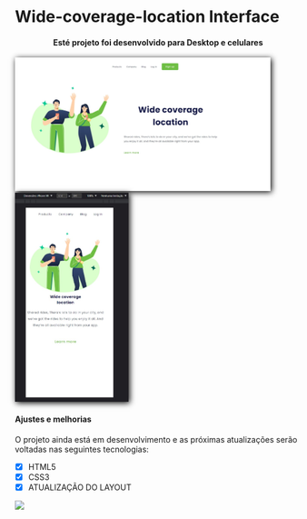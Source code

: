 # Wide-coverage-location Interface

 #### <p style="text-align:center"> Esté projeto foi desenvolvido para Desktop e celulares</p>

<img src="./img/screen.jpg" alt="exemplo imagem" style="box-shadow:2px 2px 10px #000"  width = "450px">

<img src="./img/cell.jpg" alt="exemplo imagem" style="box-shadow:2px 2px 10px #000"  width = "200px">



#### Ajustes e melhorias

O projeto ainda está em desenvolvimento e as próximas atualizações serão voltadas nas seguintes tecnologias:

- [x] HTML5 
- [x] CSS3 
- [x] ATUALIZAÇÃO DO LAYOUT 

<a href="https://www.linkedin.com/in/isaiassouzasantos/">
    <img src="https://img.shields.io/badge/LinkedIn-0077B5?style=for-the-badge&logo=linkedin&logoColor=white" width="30%">
</a>

